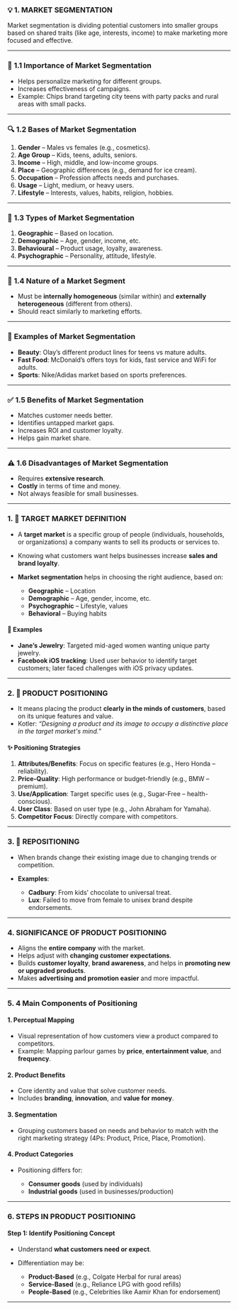 ### 💡 **1. MARKET SEGMENTATION**

Market segmentation is dividing potential customers into smaller groups based on shared traits (like age, interests, income) to make marketing more focused and effective.

---

### 🌟 **1.1 Importance of Market Segmentation**

* Helps personalize marketing for different groups.
* Increases effectiveness of campaigns.
* Example: Chips brand targeting city teens with party packs and rural areas with small packs.

---

### 🔍 **1.2 Bases of Market Segmentation**

1. **Gender** – Males vs females (e.g., cosmetics).
2. **Age Group** – Kids, teens, adults, seniors.
3. **Income** – High, middle, and low-income groups.
4. **Place** – Geographic differences (e.g., demand for ice cream).
5. **Occupation** – Profession affects needs and purchases.
6. **Usage** – Light, medium, or heavy users.
7. **Lifestyle** – Interests, values, habits, religion, hobbies.

---

### 🧩 **1.3 Types of Market Segmentation**

1. **Geographic** – Based on location.
2. **Demographic** – Age, gender, income, etc.
3. **Behavioural** – Product usage, loyalty, awareness.
4. **Psychographic** – Personality, attitude, lifestyle.

---

### 📐 **1.4 Nature of a Market Segment**

* Must be **internally homogeneous** (similar within) and **externally heterogeneous** (different from others).
* Should react similarly to marketing efforts.

---

### 🎯 **Examples of Market Segmentation**

* **Beauty**: Olay’s different product lines for teens vs mature adults.
* **Fast Food**: McDonald’s offers toys for kids, fast service and WiFi for adults.
* **Sports**: Nike/Adidas market based on sports preferences.

---

### ✅ **1.5 Benefits of Market Segmentation**

* Matches customer needs better.
* Identifies untapped market gaps.
* Increases ROI and customer loyalty.
* Helps gain market share.

---

### ⚠️ **1.6 Disadvantages of Market Segmentation**

* Requires **extensive research**.
* **Costly** in terms of time and money.
* Not always feasible for small businesses.

---


### 1. 🎯 **TARGET MARKET DEFINITION**

* A **target market** is a specific group of people (individuals, households, or organizations) a company wants to sell its products or services to.
* Knowing what customers want helps businesses increase **sales and brand loyalty**.
* **Market segmentation** helps in choosing the right audience, based on:

  * **Geographic** – Location
  * **Demographic** – Age, gender, income, etc.
  * **Psychographic** – Lifestyle, values
  * **Behavioral** – Buying habits

#### 📌 **Examples**

* **Jane’s Jewelry**: Targeted mid-aged women wanting unique party jewelry.
* **Facebook iOS tracking**: Used user behavior to identify target customers; later faced challenges with iOS privacy updates.

---

### 2. 🧭 **PRODUCT POSITIONING**

* It means placing the product **clearly in the minds of customers**, based on its unique features and value.
* Kotler: *“Designing a product and its image to occupy a distinctive place in the target market's mind.”*

#### ✨ **Positioning Strategies**

1. **Attributes/Benefits**: Focus on specific features (e.g., Hero Honda – reliability).
2. **Price-Quality**: High performance or budget-friendly (e.g., BMW – premium).
3. **Use/Application**: Target specific uses (e.g., Sugar-Free – health-conscious).
4. **User Class**: Based on user type (e.g., John Abraham for Yamaha).
5. **Competitor Focus**: Directly compare with competitors.

---

### 3. 🔁 **REPOSITIONING**

* When brands change their existing image due to changing trends or competition.
* **Examples**:

  * **Cadbury**: From kids’ chocolate to universal treat.
  * **Lux**: Failed to move from female to unisex brand despite endorsements.

---

### 4. **SIGNIFICANCE OF PRODUCT POSITIONING**

* Aligns the **entire company** with the market.
* Helps adjust with **changing customer expectations**.
* Builds **customer loyalty**, **brand awareness**, and helps in **promoting new or upgraded products**.
* Makes **advertising and promotion easier** and more impactful.

---

### 5.  **4 Main Components of Positioning**

#### 1. **Perceptual Mapping**

* Visual representation of how customers view a product compared to competitors.
* Example: Mapping parlour games by **price**, **entertainment value**, and **frequency**.

#### 2. **Product Benefits**

* Core identity and value that solve customer needs.
* Includes **branding**, **innovation**, and **value for money**.

#### 3. **Segmentation**

* Grouping customers based on needs and behavior to match with the right marketing strategy (4Ps: Product, Price, Place, Promotion).

#### 4. **Product Categories**

* Positioning differs for:

  * **Consumer goods** (used by individuals)
  * **Industrial goods** (used in businesses/production)
---
### 6.  **STEPS IN PRODUCT POSITIONING**

#### Step 1: Identify Positioning Concept

* Understand **what customers need or expect**.
* Differentiation may be:

  * **Product-Based** (e.g., Colgate Herbal for rural areas)
  * **Service-Based** (e.g., Reliance LPG with good refills)
  * **People-Based** (e.g., Celebrities like Aamir Khan for endorsement)

---
